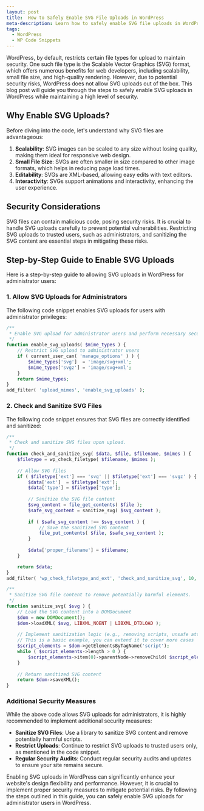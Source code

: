 ```yaml
---
layout: post
title:  How to Safely Enable SVG File Uploads in WordPress
meta-description: Learn how to safely enable SVG file uploads in WordPress for administrator users. This guide includes step-by-step instructions and security tips to ensure your site remains secure while leveraging the benefits of SVG images.
tags:
  - WordPress
  - WP Code Snippets
---
```


WordPress, by default, restricts certain file types for upload to maintain security. One such file type is the Scalable Vector Graphics (SVG) format, which offers numerous benefits for web developers, including scalability, small file size, and high-quality rendering. However, due to potential security risks, WordPress does not allow SVG uploads out of the box. This blog post will guide you through the steps to safely enable SVG uploads in WordPress while maintaining a high level of security.

## Why Enable SVG Uploads?

Before diving into the code, let's understand why SVG files are advantageous:

1. **Scalability**: SVG images can be scaled to any size without losing quality, making them ideal for responsive web design.
2. **Small File Size**: SVGs are often smaller in size compared to other image formats, which helps in reducing page load times.
3. **Editability**: SVGs are XML-based, allowing easy edits with text editors.
4. **Interactivity**: SVGs support animations and interactivity, enhancing the user experience.

## Security Considerations

SVG files can contain malicious code, posing security risks. It is crucial to handle SVG uploads carefully to prevent potential vulnerabilities. Restricting SVG uploads to trusted users, such as administrators, and sanitizing the SVG content are essential steps in mitigating these risks.

## Step-by-Step Guide to Enable SVG Uploads

Here is a step-by-step guide to allowing SVG uploads in WordPress for administrator users:

### 1. Allow SVG Uploads for Administrators

The following code snippet enables SVG uploads for users with administrator privileges:

```php
/**
 * Enable SVG upload for administrator users and perform necessary security checks.
 */
function enable_svg_uploads( $mime_types ) {
    // Restrict SVG upload to administrator users
    if ( current_user_can( 'manage_options' ) ) {
        $mime_types['svg']  = 'image/svg+xml';
        $mime_types['svgz'] = 'image/svg+xml';
    }
    return $mime_types;
}
add_filter( 'upload_mimes', 'enable_svg_uploads' );
```

### 2. Check and Sanitize SVG Files

The following code snippet ensures that SVG files are correctly identified and sanitized:

```php
/**
 * Check and sanitize SVG files upon upload.
 */
function check_and_sanitize_svg( $data, $file, $filename, $mimes ) {
    $filetype = wp_check_filetype( $filename, $mimes );
    
    // Allow SVG files
    if ( $filetype['ext'] === 'svg' || $filetype['ext'] === 'svgz' ) {
        $data['ext']  = $filetype['ext'];
        $data['type'] = $filetype['type'];
        
        // Sanitize the SVG file content
        $svg_content = file_get_contents( $file );
        $safe_svg_content = sanitize_svg( $svg_content );
        
        if ( $safe_svg_content !== $svg_content ) {
            // Save the sanitized SVG content
            file_put_contents( $file, $safe_svg_content );
        }
        
        $data['proper_filename'] = $filename;
    }

    return $data;
}
add_filter( 'wp_check_filetype_and_ext', 'check_and_sanitize_svg', 10, 4 );

/**
 * Sanitize SVG file content to remove potentially harmful elements.
 */
function sanitize_svg( $svg ) {
    // Load the SVG content into a DOMDocument
    $dom = new DOMDocument();
    $dom->loadXML( $svg, LIBXML_NOENT | LIBXML_DTDLOAD );
    
    // Implement sanitization logic (e.g., removing scripts, unsafe attributes, etc.)
    // This is a basic example, you can extend it to cover more cases
    $script_elements = $dom->getElementsByTagName('script');
    while ( $script_elements->length > 0 ) {
        $script_elements->item(0)->parentNode->removeChild( $script_elements->item(0) );
    }
    
    // Return sanitized SVG content
    return $dom->saveXML();
}
```

### Additional Security Measures

While the above code allows SVG uploads for administrators, it is highly recommended to implement additional security measures:

- **Sanitize SVG Files**: Use a library to sanitize SVG content and remove potentially harmful scripts.
- **Restrict Uploads**: Continue to restrict SVG uploads to trusted users only, as mentioned in the code snippet.
- **Regular Security Audits**: Conduct regular security audits and updates to ensure your site remains secure.

Enabling SVG uploads in WordPress can significantly enhance your website's design flexibility and performance. However, it is crucial to implement proper security measures to mitigate potential risks. By following the steps outlined in this guide, you can safely enable SVG uploads for administrator users in WordPress.
